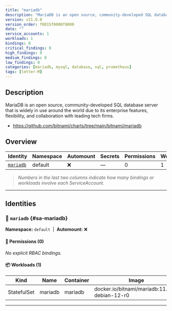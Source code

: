```yaml
---
title: "mariadb"
description: "MariaDB is an open source, community-developed SQL database server that is widely in use around the world due to its enterprise features, flexibility, and collaboration with leading tech firms."
version: v21.0.0
version_order: f0015f0000f0000
date: ""
service_accounts: 1
workloads: 1
bindings: 0
critical_findings: 0
high_findings: 0
medium_findings: 0
low_findings: 0
categories: [mariadb, mysql, database, sql, prometheus]
tags: [letter-M]
---
```


## Description

MariaDB is an open source, community-developed SQL database server that is widely in use around the world due to its enterprise features, flexibility, and collaboration with leading tech firms.

- https://github.com/bitnami/charts/tree/main/bitnami/mariadb

## Overview

| Identity                 | Namespace | Automount | Secrets | Permissions | Workloads | Risk |
| ------------------------ | --------- | --------- | ------- | ----------- | --------- | ---- |
| [`mariadb`](#sa-mariadb) | default   | ❌        | —       | 0           | 1         | —    |

> _Numbers in the last two columns indicate how many bindings or workloads involve each ServiceAccount._

---

## Identities

### 🤖 `mariadb` {#sa-mariadb}

**Namespace:** `default`  |  **Automount:** ❌

#### 🔑 Permissions (0)

_No explicit RBAC bindings._

#### 📦 Workloads (1)

| Kind        | Name    | Container | Image                                         |
| ----------- | ------- | --------- | --------------------------------------------- |
| StatefulSet | mariadb | mariadb   | docker.io/bitnami/mariadb:11.8.2-debian-12-r0 |

---
